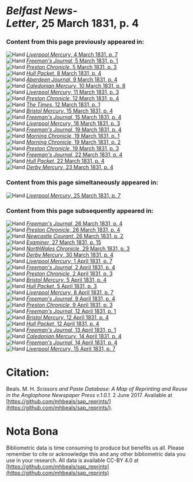 # *Belfast News-Letter*, 25 March 1831, p. 4  
  
### Content from this page previously appeared in:  
![Hand](http://scissorsandpaste.net/wp-content/uploads/2017/06/smallhandpointer.png) [*Liverpool Mercury*, 4 March 1831, p. 7](https://mhbeals.github.io/sap_html/Liverpool-Mercury/Liverpool-Mercury-4-March-1831-p-7)  
![Hand](http://scissorsandpaste.net/wp-content/uploads/2017/06/smallhandpointer.png) [*Freeman's Journal*, 5 March 1831, p. 1](https://mhbeals.github.io/sap_html/Freeman's-Journal/Freeman's-Journal-5-March-1831-p-1)  
![Hand](http://scissorsandpaste.net/wp-content/uploads/2017/06/smallhandpointer.png) [*Preston Chronicle*, 5 March 1831, p. 3](https://mhbeals.github.io/sap_html/Preston-Chronicle/Preston-Chronicle-5-March-1831-p-3)  
![Hand](http://scissorsandpaste.net/wp-content/uploads/2017/06/smallhandpointer.png) [*Hull Packet*, 8 March 1831, p. 4](https://mhbeals.github.io/sap_html/Hull-Packet/Hull-Packet-8-March-1831-p-4)  
![Hand](http://scissorsandpaste.net/wp-content/uploads/2017/06/smallhandpointer.png) [*Aberdeen Journal*, 9 March 1831, p. 4](https://mhbeals.github.io/sap_html/Aberdeen-Journal/Aberdeen-Journal-9-March-1831-p-4)  
![Hand](http://scissorsandpaste.net/wp-content/uploads/2017/06/smallhandpointer.png) [*Caledonian Mercury*, 10 March 1831, p. 8](https://mhbeals.github.io/sap_html/Caledonian-Mercury/Caledonian-Mercury-10-March-1831-p-8)  
![Hand](http://scissorsandpaste.net/wp-content/uploads/2017/06/smallhandpointer.png) [*Liverpool Mercury*, 11 March 1831, p. 3](https://mhbeals.github.io/sap_html/Liverpool-Mercury/Liverpool-Mercury-11-March-1831-p-3)  
![Hand](http://scissorsandpaste.net/wp-content/uploads/2017/06/smallhandpointer.png) [*Preston Chronicle*, 12 March 1831, p. 4](https://mhbeals.github.io/sap_html/Preston-Chronicle/Preston-Chronicle-12-March-1831-p-4)  
![Hand](http://scissorsandpaste.net/wp-content/uploads/2017/06/smallhandpointer.png) [*The Times*, 12 March 1831, p. 1](https://mhbeals.github.io/sap_html/The-Times/The-Times-12-March-1831-p-1)  
![Hand](http://scissorsandpaste.net/wp-content/uploads/2017/06/smallhandpointer.png) [*Bristol Mercury*, 15 March 1831, p. 4](https://mhbeals.github.io/sap_html/Bristol-Mercury/Bristol-Mercury-15-March-1831-p-4)  
![Hand](http://scissorsandpaste.net/wp-content/uploads/2017/06/smallhandpointer.png) [*Freeman's Journal*, 15 March 1831, p. 4](https://mhbeals.github.io/sap_html/Freeman's-Journal/Freeman's-Journal-15-March-1831-p-4)  
![Hand](http://scissorsandpaste.net/wp-content/uploads/2017/06/smallhandpointer.png) [*Liverpool Mercury*, 18 March 1831, p. 3](https://mhbeals.github.io/sap_html/Liverpool-Mercury/Liverpool-Mercury-18-March-1831-p-3)  
![Hand](http://scissorsandpaste.net/wp-content/uploads/2017/06/smallhandpointer.png) [*Freeman's Journal*, 19 March 1831, p. 4](https://mhbeals.github.io/sap_html/Freeman's-Journal/Freeman's-Journal-19-March-1831-p-4)  
![Hand](http://scissorsandpaste.net/wp-content/uploads/2017/06/smallhandpointer.png) [*Morning Chronicle*, 19 March 1831, p. 1](https://mhbeals.github.io/sap_html/Morning-Chronicle/Morning-Chronicle-19-March-1831-p-1)  
![Hand](http://scissorsandpaste.net/wp-content/uploads/2017/06/smallhandpointer.png) [*Morning Chronicle*, 19 March 1831, p. 2](https://mhbeals.github.io/sap_html/Morning-Chronicle/Morning-Chronicle-19-March-1831-p-2)  
![Hand](http://scissorsandpaste.net/wp-content/uploads/2017/06/smallhandpointer.png) [*Preston Chronicle*, 19 March 1831, p. 3](https://mhbeals.github.io/sap_html/Preston-Chronicle/Preston-Chronicle-19-March-1831-p-3)  
![Hand](http://scissorsandpaste.net/wp-content/uploads/2017/06/smallhandpointer.png) [*Freeman's Journal*, 22 March 1831, p. 4](https://mhbeals.github.io/sap_html/Freeman's-Journal/Freeman's-Journal-22-March-1831-p-4)  
![Hand](http://scissorsandpaste.net/wp-content/uploads/2017/06/smallhandpointer.png) [*Hull Packet*, 22 March 1831, p. 4](https://mhbeals.github.io/sap_html/Hull-Packet/Hull-Packet-22-March-1831-p-4)  
![Hand](http://scissorsandpaste.net/wp-content/uploads/2017/06/smallhandpointer.png) [*Derby Mercury*, 23 March 1831, p. 4](https://mhbeals.github.io/sap_html/Derby-Mercury/Derby-Mercury-23-March-1831-p-4)  
  
### Content from this page simeltaneously appeared in:  
![Hand](http://scissorsandpaste.net/wp-content/uploads/2017/06/smallhandpointer.png) [*Liverpool Mercury*, 25 March 1831, p. 7](https://mhbeals.github.io/sap_html/Liverpool-Mercury/Liverpool-Mercury-25-March-1831-p-7)  
  
### Content from this page subsequently appeared in:  
![Hand](http://scissorsandpaste.net/wp-content/uploads/2017/06/smallhandpointer.png) [*Freeman's Journal*, 26 March 1831, p. 4](https://mhbeals.github.io/sap_html/Freeman's-Journal/Freeman's-Journal-26-March-1831-p-4)  
![Hand](http://scissorsandpaste.net/wp-content/uploads/2017/06/smallhandpointer.png) [*Preston Chronicle*, 26 March 1831, p. 4](https://mhbeals.github.io/sap_html/Preston-Chronicle/Preston-Chronicle-26-March-1831-p-4)  
![Hand](http://scissorsandpaste.net/wp-content/uploads/2017/06/smallhandpointer.png) [*Newcastle Courant*, 26 March 1831, p. 2](https://mhbeals.github.io/sap_html/Newcastle-Courant/Newcastle-Courant-26-March-1831-p-2)  
![Hand](http://scissorsandpaste.net/wp-content/uploads/2017/06/smallhandpointer.png) [*Examiner*, 27 March 1831, p. 15](https://mhbeals.github.io/sap_html/Examiner/Examiner-27-March-1831-p-15)  
![Hand](http://scissorsandpaste.net/wp-content/uploads/2017/06/smallhandpointer.png) [*NorthWales Chronicle*, 29 March 1831, p. 3](https://mhbeals.github.io/sap_html/NorthWales-Chronicle/NorthWales-Chronicle-29-March-1831-p-3)  
![Hand](http://scissorsandpaste.net/wp-content/uploads/2017/06/smallhandpointer.png) [*Derby Mercury*, 30 March 1831, p. 4](https://mhbeals.github.io/sap_html/Derby-Mercury/Derby-Mercury-30-March-1831-p-4)  
![Hand](http://scissorsandpaste.net/wp-content/uploads/2017/06/smallhandpointer.png) [*Liverpool Mercury*, 1 April 1831, p. 7](https://mhbeals.github.io/sap_html/Liverpool-Mercury/Liverpool-Mercury-1-April-1831-p-7)  
![Hand](http://scissorsandpaste.net/wp-content/uploads/2017/06/smallhandpointer.png) [*Freeman's Journal*, 2 April 1831, p. 4](https://mhbeals.github.io/sap_html/Freeman's-Journal/Freeman's-Journal-2-April-1831-p-4)  
![Hand](http://scissorsandpaste.net/wp-content/uploads/2017/06/smallhandpointer.png) [*Preston Chronicle*, 2 April 1831, p. 3](https://mhbeals.github.io/sap_html/Preston-Chronicle/Preston-Chronicle-2-April-1831-p-3)  
![Hand](http://scissorsandpaste.net/wp-content/uploads/2017/06/smallhandpointer.png) [*Bristol Mercury*, 5 April 1831, p. 4](https://mhbeals.github.io/sap_html/Bristol-Mercury/Bristol-Mercury-5-April-1831-p-4)  
![Hand](http://scissorsandpaste.net/wp-content/uploads/2017/06/smallhandpointer.png) [*Hull Packet*, 5 April 1831, p. 3](https://mhbeals.github.io/sap_html/Hull-Packet/Hull-Packet-5-April-1831-p-3)  
![Hand](http://scissorsandpaste.net/wp-content/uploads/2017/06/smallhandpointer.png) [*Liverpool Mercury*, 8 April 1831, p. 7](https://mhbeals.github.io/sap_html/Liverpool-Mercury/Liverpool-Mercury-8-April-1831-p-7)  
![Hand](http://scissorsandpaste.net/wp-content/uploads/2017/06/smallhandpointer.png) [*Freeman's Journal*, 9 April 1831, p. 4](https://mhbeals.github.io/sap_html/Freeman's-Journal/Freeman's-Journal-9-April-1831-p-4)  
![Hand](http://scissorsandpaste.net/wp-content/uploads/2017/06/smallhandpointer.png) [*Preston Chronicle*, 9 April 1831, p. 3](https://mhbeals.github.io/sap_html/Preston-Chronicle/Preston-Chronicle-9-April-1831-p-3)  
![Hand](http://scissorsandpaste.net/wp-content/uploads/2017/06/smallhandpointer.png) [*Freeman's Journal*, 12 April 1831, p. 1](https://mhbeals.github.io/sap_html/Freeman's-Journal/Freeman's-Journal-12-April-1831-p-1)  
![Hand](http://scissorsandpaste.net/wp-content/uploads/2017/06/smallhandpointer.png) [*Bristol Mercury*, 12 April 1831, p. 4](https://mhbeals.github.io/sap_html/Bristol-Mercury/Bristol-Mercury-12-April-1831-p-4)  
![Hand](http://scissorsandpaste.net/wp-content/uploads/2017/06/smallhandpointer.png) [*Hull Packet*, 12 April 1831, p. 4](https://mhbeals.github.io/sap_html/Hull-Packet/Hull-Packet-12-April-1831-p-4)  
![Hand](http://scissorsandpaste.net/wp-content/uploads/2017/06/smallhandpointer.png) [*Freeman's Journal*, 13 April 1831, p. 1](https://mhbeals.github.io/sap_html/Freeman's-Journal/Freeman's-Journal-13-April-1831-p-1)  
![Hand](http://scissorsandpaste.net/wp-content/uploads/2017/06/smallhandpointer.png) [*Caledonian Mercury*, 14 April 1831, p. 4](https://mhbeals.github.io/sap_html/Caledonian-Mercury/Caledonian-Mercury-14-April-1831-p-4)  
![Hand](http://scissorsandpaste.net/wp-content/uploads/2017/06/smallhandpointer.png) [*Freeman's Journal*, 14 April 1831, p. 4](https://mhbeals.github.io/sap_html/Freeman's-Journal/Freeman's-Journal-14-April-1831-p-4)  
![Hand](http://scissorsandpaste.net/wp-content/uploads/2017/06/smallhandpointer.png) [*Liverpool Mercury*, 15 April 1831, p. 7](https://mhbeals.github.io/sap_html/Liverpool-Mercury/Liverpool-Mercury-15-April-1831-p-7)  


# Citation: 

Beals. M. H. *Scissors and Paste Database: A Map of Reprinting and Reuse in the Anglophone Newspaper Press v.1.0.1.* 2 June 2017. Available at [https://github.com/mhbeals/sap_reprints/](https://github.com/mhbeals/sap_reprints/). 

# Nota Bona

Bibliometric data is time consuming to produce but benefits us all. Please remember to cite or acknowledge this and any other bibliometric data you use in your research. All data is available CC-BY 4.0 at [https://github.com/mhbeals/sap_reprints](https://github.com/mhbeals/sap_reprints)